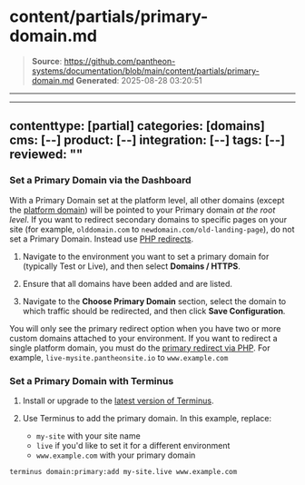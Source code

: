 # content/partials/primary-domain.md

> **Source**: https://github.com/pantheon-systems/documentation/blob/main/content/partials/primary-domain.md
> **Generated**: 2025-08-28 03:20:51

---

---
contenttype: [partial]
categories: [domains]
cms: [--]
product: [--]
integration: [--]
tags: [--]
reviewed: ""
---

### Set a Primary Domain via the Dashboard

<Alert type="danger" title="Warning">

With a Primary Domain set at the platform level, all other domains (except the [platform domain](/guides/domains)) will be pointed to your Primary domain _at the root level_. If you want to redirect secondary domains to specific pages on your site (for example, `olddomain.com` to `newdomain.com/old-landing-page`), do not set a Primary Domain. Instead use [PHP redirects](/guides/redirect/#redirect-with-php).

</Alert>

1. Navigate to the environment you want to set a primary domain for (typically Test or Live), and then select **<Icon icon="global" /> Domains / HTTPS**.

1. Ensure that all domains have been added and are listed.

1. Navigate to the **Choose Primary Domain** section, select the domain to which traffic should be redirected, and then click **Save Configuration**.

<Alert title="Note" type="info">

You will only see the primary redirect option when you have two or more custom domains attached to your environment. If you want to redirect a single platform domain, you must do the [primary redirect via PHP](/guides/redirect/php#without-regex). For example, `live-mysite.pantheonsite.io` to `www.example.com` 

</Alert>

### Set a Primary Domain with Terminus

1. Install or upgrade to the [latest version of Terminus](/terminus/install).

1. Use Terminus to add the primary domain. In this example, replace:

    - `my-site` with your site name
    - `live` if you'd like to set it for a different environment
    - `www.example.com` with your primary domain

  ```bash{promptUser: user}
  terminus domain:primary:add my-site.live www.example.com
  ```
